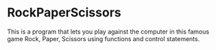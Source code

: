 # RockPaperScissors
This is a program that lets you play against the computer in this famous game Rock, Paper, Scissors using functions and control statements.
